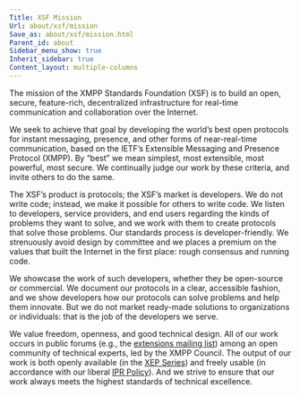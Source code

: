 ```yaml
---
Title: XSF Mission
Url: about/xsf/mission
Save_as: about/xsf/mission.html
Parent_id: about
Sidebar_menu_show: true
Inherit_sidebar: true
Content_layout: multiple-columns
---
```


The mission of the XMPP Standards Foundation (XSF) is to build an open, secure, feature-rich, decentralized infrastructure for real-time communication and collaboration over the Internet.

We seek to achieve that goal by developing the world’s best open protocols for instant messaging, presence, and other forms of near-real-time communication, based on the IETF’s Extensible Messaging and Presence Protocol (XMPP). By “best” we mean simplest, most extensible, most powerful, most secure. We continually judge our work by these criteria, and invite others to do the same.

The XSF’s product is protocols; the XSF’s market is developers. We do not write code; instead, we make it possible for others to write code. We listen to developers, service providers, and end users regarding the kinds of problems they want to solve, and we work with them to create protocols that solve those problems. Our standards process is developer-friendly. We strenuously avoid design by committee and we places a premium on the values that built the Internet in the first place: rough consensus and running code.

We showcase the work of such developers, whether they be open-source or commercial. We document our protocols in a clear, accessible fashion, and we show developers how our protocols can solve problems and help them innovate. But we do not market ready-made solutions to organizations or individuals: that is the job of the developers we serve.

We value freedom, openness, and good technical design. All of our work occurs in public forums (e.g., the [extensions mailing list](http://mail.jabber.org/mailman/listinfo/standards)) among an open community of technical experts, led by the XMPP Council. The output of our work is both openly available (in the [XEP Series](/protocols/xmpp-extensions/)) and freely usable (in accordance with our liberal [IPR Policy](/about/xsf/ipr-policy.html)). And we strive to ensure that our work always meets the highest standards of technical excellence.
